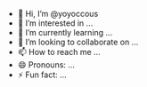 - 👋 Hi, I’m @yoyoccous
- 👀 I’m interested in ...
- 🌱 I’m currently learning ...
- 💞️ I’m looking to collaborate on ...
- 📫 How to reach me ...
- 😄 Pronouns: ...
- ⚡ Fun fact: ...

<!---
yoyoccous/yoyoccous is a ✨ special ✨ repository because its `README.md` (this file) appears on your GitHub profile.
You can click the Preview link to take a look at your changes.
--->

